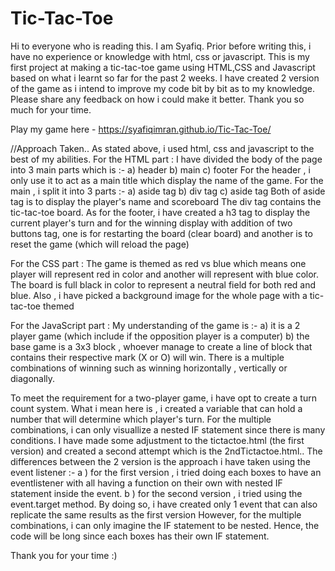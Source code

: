 # Tic-Tac-Toe
Hi to everyone who is reading this. 
I am Syafiq. Prior before writing this, i have no experience or knowledge with html, css or javascript. 
This is my first project at making a tic-tac-toe game using HTML,CSS and Javascript based on what i learnt so far for the past 2 weeks.
I have created 2 version of the game as i intend to improve my code bit by bit as to my knowledge.
Please share any feedback on how i could make it better. Thank you so much for your time.

Play my game here - https://syafiqimran.github.io/Tic-Tac-Toe/


//Approach Taken..
As stated above, i used html, css and javascript to the best of my abilities.
For the HTML part : 
I have divided the body of the page into 3 main parts which is :-
    a) header 
    b) main
    c) footer
For the header , i only use it to act as a main title which display the name of the game.
For the main , i split it into 3 parts :-
    a) aside tag 
    b) div tag
    c) aside tag
Both of aside tag is to display the player's name and scoreboard
The div tag contains the tic-tac-toe board.
As for the footer, i have created a h3 tag to display the current player's turn and for the winning display with addition of two buttons tag, one is for restarting the board (clear board) and another is to reset the game (which will reload the page)

For the CSS part :
The game is themed as red vs blue which means one player will represent red in color and another will represent with blue color.
The board is full black in color to represent a neutral field for both red and blue.
Also , i have picked a background image for the whole page with a tic-tac-toe themed


For the JavaScript part :
My understanding of the game is :-
    a) it is a 2 player game (which include if the opposition player is a computer)
    b) the base game is a 3x3 block , whoever manage to create a line of block that contains their respective mark (X or O) will win. There is a multiple combinations of winning such as winning horizontally , vertically or diagonally.

To meet the requirement for a two-player game, i have opt to create a turn count system. What i mean here is , i created a variable that can hold a number that will determine which player's turn.
For the multiple combinations, i can only visuallize a nested IF statement since there is many conditions.
I have made some adjustment to the tictactoe.html (the first version) and created a second attempt which is the 2ndTictactoe.html..
The differences between the 2 version is the approach i have taken using the event listener :- 
    a ) for the first version , i tried doing each boxes to have an eventlistener with all having a function on their own with nested IF statement inside the event.
    b ) for the second version , i tried using the event.target method. By doing so, i have created only 1 event that can also replicate the same results as the first version
However, for the multiple combinations, i can only imagine the IF statement to be nested. Hence, the code will be long since each boxes has their own IF statement.

Thank you for your time :)
